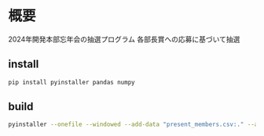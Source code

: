 # 概要

2024年開発本部忘年会の抽選プログラム
各部長賞への応募に基づいて抽選

## install

```bash
pip install pyinstaller pandas numpy
```

## build

```bash
pyinstaller --onefile --windowed --add-data "present_members.csv:." --add-data "gacha.gif:." --add-data "images:images" gacha.py
```
